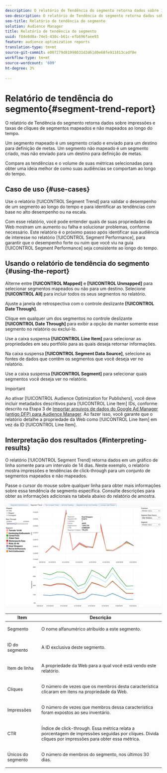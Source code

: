 ```yaml
---
description: O relatório de Tendência do segmento retorna dados sobre impressões e taxas de cliques de segmentos mapeados e não mapeados ao longo do tempo. Um segmento mapeado é um segmento criado e enviado para um destino para definição de metas. Um segmento não mapeado é um segmento criado, mas não enviado para um destino para definição de metas. Compare as tendências e o volume de suas métricas selecionadas para obter uma ideia melhor de como suas audiências se comportam ao longo do tempo.
seo-description: O relatório de Tendência do segmento retorna dados sobre impressões e taxas de cliques de segmentos mapeados e não mapeados ao longo do tempo. Um segmento mapeado é um segmento criado e enviado para um destino para definição de metas. Um segmento não mapeado é um segmento criado, mas não enviado para um destino para definição de metas. Compare as tendências e o volume de suas métricas selecionadas para obter uma ideia melhor de como suas audiências se comportam ao longo do tempo.
seo-title: Relatório de tendência do segmento
solution: Audience Manager
title: Relatório de tendência do segmento
uuid: f84e8d0a-74e5-430c-b61c-efb696faee93
feature: audience optimization reports
translation-type: tm+mt
source-git-commit: e007279d81998031d2d61d0e68fe911813cadf8e
workflow-type: tm+mt
source-wordcount: '609'
ht-degree: 3%

---
```



# Relatório de tendência do segmento{#segment-trend-report}

O relatório de Tendência do segmento retorna dados sobre impressões e taxas de cliques de segmentos mapeados e não mapeados ao longo do tempo.

Um segmento mapeado é um segmento criado e enviado para um destino para definição de metas. Um segmento não mapeado é um segmento criado, mas não enviado para um destino para definição de metas.

Compare as tendências e o volume de suas métricas selecionadas para obter uma ideia melhor de como suas audiências se comportam ao longo do tempo.

## Caso de uso {#use-cases}

Use o relatório [!UICONTROL Segment Trend] para validar o desempenho de um segmento ao longo do tempo e para identificar as tendências com base no alto desempenho ou na escala.

Com esse relatório, você pode entender quais de suas propriedades da Web mostram um aumento ou falha e solucionar problemas, conforme necessário. Este relatório é o próximo passo após identificar sua audiência de interesse no relatório [!UICONTROL Segment Performance], para garantir que o desempenho forte ou ruim que você viu na guia [!UICONTROL Segment Performance] seja consistente ao longo do tempo.

## Usando o relatório de tendência do segmento {#using-the-report}

Alterne entre **[!UICONTROL Mapped]** e **[!UICONTROL Unmapped]** para selecionar segmentos mapeados ou não para um destino. Selecione **[!UICONTROL All]** para incluir todos os seus segmentos no relatório.

Ajuste a janela de retrospectiva com o controle deslizante **[!UICONTROL Date Through]**.

Clique em qualquer um dos segmentos no controle deslizante **[!UICONTROL Date Through]** para exibir a opção de manter somente esse segmento no relatório ou excluí-lo.

Use a caixa suspensa **[!UICONTROL Line Item]** para selecionar as propriedades em seu portfólio para as quais deseja retornar informações.

Na caixa suspensa **[!UICONTROL Segment Data Source]**, selecione as fontes de dados que contêm os segmentos que você deseja ver no relatório.

Use a caixa suspensa **[!UICONTROL Segment]** para selecionar quais segmentos você deseja ver no relatório.

>[!IMPORTANT]
>
>Ao ativar [!UICONTROL Audience Optimization for Publishers], você deve incluir metadados descritivos para [!UICONTROL Line Item] IDs, conforme descrito na Etapa 3 de [Importar arquivos de dados do Google Ad Manager (antigo DFP) para Audience Manager](../../../reporting/audience-optimization-reports/aor-publishers/import-dfp.md). Ao fazer isso, você garante que o relatório detalhe a propriedade da Web como [!UICONTROL Line Item] em vez da ID [!UICONTROL Line Item].

## Interpretação dos resultados {#interpreting-results}

O relatório [!UICONTROL Segment Trend] retorna dados em um gráfico de linha somente para um intervalo de 14 dias. Neste exemplo, o relatório mostra impressões e tendências de click-through para um conjunto de segmentos mapeados e não mapeados.

Passe o cursor do mouse sobre qualquer linha para obter mais informações sobre essa tendência de segmento específica. Consulte descrições para obter as informações adicionais na tabela abaixo do relatório de amostra.

![](assets/publisher_segment_trend.png)

<table id="table_AFE2540583C34835B04584693ADFD26A"> 
 <thead> 
  <tr> 
   <th colname="col1" class="entry"> Item </th> 
   <th colname="col2" class="entry"> Descrição </th> 
  </tr>
 </thead>
 <tbody> 
  <tr> 
   <td colname="col1"> <p><span class="wintitle"> Segmento</span> </p> </td> 
   <td colname="col2"> <p>O nome alfanumérico atribuído a este segmento. </p> </td> 
  </tr> 
  <tr> 
   <td colname="col1"> <p><span class="wintitle"> ID do segmento</span> </p> </td> 
   <td colname="col2"> <p>A ID exclusiva deste segmento. </p> </td> 
  </tr> 
  <tr> 
   <td colname="col1"> <p><span class="wintitle"> Item de linha</span> </p> </td> 
   <td colname="col2"> <p>A propriedade da Web para a qual você está vendo este relatório. </p> </td> 
  </tr> 
  <tr> 
   <td colname="col1"> <p><span class="wintitle"> Cliques</span> </p> </td> 
   <td colname="col2"> <p>O número de vezes que os membros desta característica clicaram em itens na propriedade da Web. </p> </td> 
  </tr> 
  <tr> 
   <td colname="col1"> <p><span class="wintitle"> Impressões</span> </p> </td> 
   <td colname="col2"> <p>O número de vezes que membros dessa característica foram expostos ao seu inventário. </p> </td> 
  </tr> 
  <tr> 
   <td colname="col1"> <p><span class="wintitle"> CTR</span> </p> </td> 
   <td colname="col2"> <p>Índice de click-through. Essa métrica relata a porcentagem de impressões seguidas por cliques. Divida cliques por impressões para obter essa métrica. </p> </td> 
  </tr> 
  <tr> 
   <td colname="col1"> <p><span class="wintitle"> Únicos do segmento</span> </p> </td> 
   <td colname="col2"> <p>O número de membros do segmento, nos últimos 30 dias. </p> </td> 
  </tr> 
 </tbody> 
</table>
